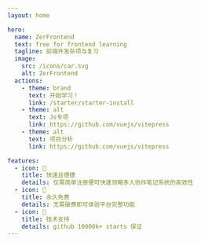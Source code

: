 ```yaml
---
layout: home

hero:
  name: ZerFrontend
  text: free for frontend learning
  tagline: 前端开发杂项与复习
  image:
    src: /icons/car.svg
    alt: ZerFrontend
  actions:
    - theme: brand
      text: 开始学习！
      link: /starter/starter-install
    - theme: alt
      text: Js专项
      link: https://github.com/vuejs/vitepress
    - theme: alt
      text: 项目分析
      link: https://github.com/vuejs/vitepress

features:
  - icon: 🌭
    title: 快速且便捷
    details: 仅需简单注册便可快速领略多人协作笔记系统的高效性
  - icon: 🎁
    title: 永久免费
    details: 无需破费即可体验平台完整功能
  - icon: 🥇
    title: 技术支持
    details: github 10000k+ starts 保证
---
```

